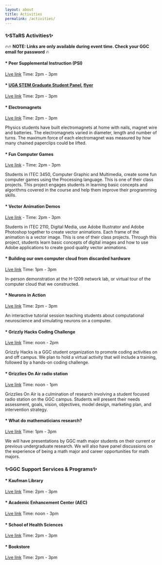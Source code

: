 ```yaml
---
layout: about
title: Activities
permalink: /activities/
---
```


<h3>✨STaRS Activities✨</h3>

🔥🔥 **NOTE: Links are only available during event time. Check your GGC email for password** 🔥
   
#### * Peer Supplemental Instruction (PSI) 
[Live link](https://ggc-edu.zoom.us/j/94831333393) Time: 2pm - 3pm
#### * [UGA STEM Graduate Student Panel](https://aarlifesci.wixsite.com/website), [flyer](/stars2021/images/AARLS-STARS.pdf) 
[Live link](https://ggc-edu.zoom.us/j/98663598491) Time: 2pm - 3pm
#### * Electromagnets 
[Live link](https://ggc-edu.zoom.us/j/91518743074) Time: 2pm - 3pm

Physics students have built electromagnets at home with nails, magnet wire and batteries.   The electromagnets varied in diameter, length and number of turns.  The maximum force of each electromagnet was measured by how many chained paperclips could be lifted.
#### * Fun Computer Games 
[Live link](https://ggc-edu.zoom.us/j/99038516176) - Time: 2pm - 3pm

Students in ITEC 3450, Computer Graphic and Multimedia, create some fun computer games using the Processing language. This is one of their class projects. This project engages students in learning basic concepts and algorithms covered in the course and help them improve their programming skills.
#### * Vector Animation Demos 
[Live link](https://ggc-edu.zoom.us/j/95078075830) - Time: 2pm - 3pm

Students in ITEC 2110, Digital Media, use Adobe Illustrator and Adobe Photoshop together to create vector animations. Each frame of the animation is a vector image. This is one of their class projects. Through this project, students learn basic concepts of digital images and how to use Adobe applications to create good quality vector animations.
#### * Building our own computer cloud from discarded hardware 
[Live link](https://ggc-edu.zoom.us/j/98549416111) Time: 1pm - 3pm

In-person demonstration at the H-1209 network lab, or virtual tour of the computer cloud that we constructed.
#### * Neurons in Action 
[Live link](https://ggc-edu.zoom.us/j/96010540764) Time: 2pm - 3pm

An interactive tutorial session teaching students about computational neuroscience and simulating neurons on a computer.
#### * Grizzly Hacks Coding Challenge 
[Live link](https://ggc-edu.zoom.us/j/96375517014) Time: noon - 2pm 

Grizzly Hacks is a GGC student organization to promote coding activities on and off campus. We plan to hold a virtual activity that will include a training, followed by a hands-on coding challenge.
#### * Grizzlies On Air radio station 
[Live link](https://ggc-edu.zoom.us/j/98391331527) Time: noon - 1pm

Grizzlies On Air is a culmination of research involving a student focused radio station on the GGC campus.  Students will present their needs assessment, goals, vision, objectives, model design, marketing plan, and intervention strategy.
#### * What do mathematicians research? 
[Live link](https://ggc-edu.zoom.us/j/93110947932) Time: 1pm - 3pm 

We will have presentations by GGC math major students on their current or previous undergraduate research. We will also have panel discussions on the experience of being a math major and career opportunities for math majors.


<h3>✨GGC Support Services & Programs✨</h3>

#### * Kaufman Library 
[Live link](https://ggc-edu.zoom.us/j/98199772845) Time: 2pm - 3pm

#### * Academic Enhancement Center (AEC)
[Live link](https://ggc-edu.zoom.us/j/94051452456) Time: noon - 3pm

#### * School of Health Sciences 
[Live link](https://ggc-edu.zoom.us/j/91639548471) Time: 2pm - 3pm

#### * Bookstore 
[Live link](https://ggc-edu.zoom.us/j/95211602657) Time: 2pm - 3pm


